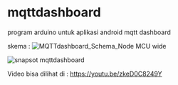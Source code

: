 # mqttdashboard
program arduino untuk aplikasi android mqtt dashboard

skema :
![MQTTdashboard_Schema_Node MCU wide](https://user-images.githubusercontent.com/99735944/154073740-d06deaff-4e67-4d07-a84c-f168770f808b.jpg)

![snapsot mqttdashboard](https://user-images.githubusercontent.com/99735944/154073858-42cce103-9c2a-46a1-ac9a-11c3de517d58.jpg)

Video bisa dilihat di  :
https://youtu.be/zkeD0C8249Y

